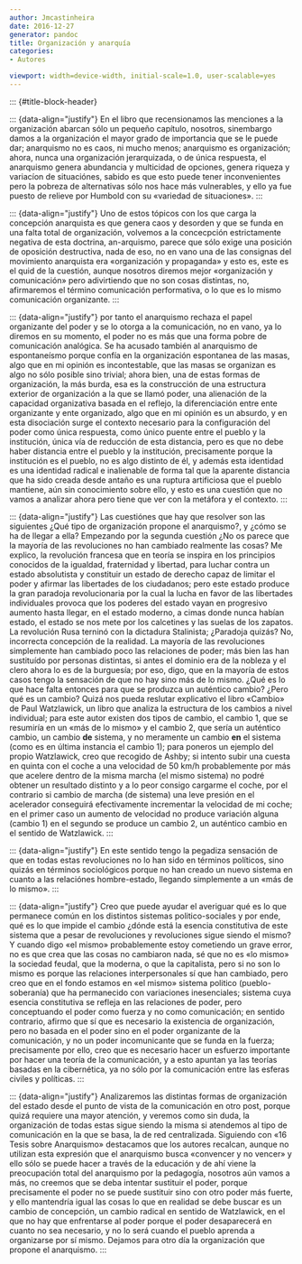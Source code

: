 ```yaml
---
author: Jmcastinheira
date: 2016-12-27
generator: pandoc
title: Organización y anarquía
categories:
- Autores

viewport: width=device-width, initial-scale=1.0, user-scalable=yes
---
```


::: {#title-block-header}

::: {data-align="justify"}
En el libro que recensionamos las menciones a la organización abarcan
sólo un pequeño capítulo, nosotros, sinembargo damos a la organización
el mayor grado de importancia que se le puede dar; anarquismo no es
caos, ni mucho menos; anarquismo es organización; ahora, nunca una
organización jerarquizada, o de única respuesta, el anarquismo genera
abundancia y multicidad de opciones, genera riqueza y variacíon de
situaciónes, sabido es que esto puede tener inconvenientes pero la
pobreza de alternativas sólo nos hace más vulnerables, y ello ya fue
puesto de relieve por Humbold con su «variedad de situaciones».
:::

::: {data-align="justify"}
Uno de estos tópicos con los que carga la concepción anarquista es que
genera caos y desorden y que se funda en una falta total de
organización, volvemos a la concecpción estrictamente negativa de esta
doctrina, an-arquismo, parece que sólo exige una posición de oposición
destructiva, nada de eso, no en vano una de las consignas del movimiento
anarquista era «organización y propaganda» y esto es, este es el quid de
la cuestión, aunque nosotros diremos mejor «organización y comunicación»
pero adivirtiendo que no son cosas distintas, no, afirmaremos el término
comunicación performativa, o lo que es lo mismo comunicación
organizante.
:::

::: {data-align="justify"}
por tanto el anarquismo rechaza el papel organizante del poder y se lo
otorga a la comunicación, no en vano, ya lo diremos en su momento, el
poder no es más que una forma pobre de comunicación analógica. Se ha
acusado también al anarquismo de espontaneísmo porque confía en la
organización espontanea de las masas, algo que en mi opinión es
incontestable, que las masas se organizan es algo no sólo posible sino
trivial; ahora bien, una de estas formas de organización, la más burda,
esa es la construcción de una estructura exterior de organización a la
que se llamó poder, una alienación de la capacidad organizativa basada
en el reflejo, la diferenciación entre ente organizante y ente
organizado, algo que en mi opinión es un absurdo, y en esta disociación
surge el contexto necesario para la configuración del poder como única
respuesta, como único puente entre el pueblo y la institución, única vía
de reducción de esta distancia, pero es que no debe haber distancia
entre el pueblo y la institución, precisamente porque la institución es
el pueblo, no es algo distinto de él, y además esta identidad es una
identidad radical e inalienable de forma tal que la aparente distancia
que ha sido creada desde antaño es una ruptura artificiosa que el pueblo
mantiene, aún sin conocimiento sobre ello, y esto es una cuestión que no
vamos a analizar ahora pero tiene que ver con la metáfora y el contexto.
:::

::: {data-align="justify"}
Las cuestiónes que hay que resolver son las siguientes ¿Qué tipo de
organización propone el anarquismo?, y ¿cómo se ha de llegar a ella?
Empezando por la segunda cuestión ¿No os parece que la mayoría de las
revoluciones no han cambiado realmente las cosas? Me explico, la
revolución francesa que en teoría se inspira en los principios conocidos
de la igualdad, fraternidad y libertad, para luchar contra un estado
absolutista y constituir un estado de derecho capaz de limitar el poder
y afirmar las libertades de los ciudadanos; pero este estado produce la
gran paradoja revolucionaria por la cual la lucha en favor de las
libertades individuales provoca que los poderes del estado vayan en
progresivo aumento hasta llegar, en el estado moderno, a cimas donde
nunca habían estado, el estado se nos mete por los calcetines y las
suelas de los zapatos. La revolución Rusa terninó con la dictadura
Stalinista; ¿Paradoja quizás? No, incorrecta concepción de la realidad.
La mayoría de las revoluciones simplemente han cambiado poco las
relaciones de poder; más bien las han sustituído por personas distintas,
si antes el dominio era de la nobleza y el clero ahora lo es de la
burguesía; por eso, digo, que en la mayoría de estos casos tengo la
sensación de que no hay sino más de lo mismo. ¿Qué es lo que hace falta
entonces para que se produzca un auténtico cambio? ¿Pero qué es un
cambio? Quizá nos pueda reslutar explicativo el libro «Cambio» de Paul
Watzlawick, un libro que analiza la estructura de los cambios a nivel
individual; para este autor existen dos tipos de cambio, el cambio 1,
que se resumiría en un «más de lo mismo» y el cambio 2, que sería un
auténtico cambio, un cambio **de** sistema, y no meramente un cambio
**en** el sistema (como es en última instancia el cambio 1); para
poneros un ejemplo del propio Watzlawick, creo que recogido de Ashby; si
intento subir una cuesta en quinta con el coche a una velocidad de 50
km/h probablemente por más que acelere dentro de la misma marcha (el
mismo sistema) no podré obtener un resultado distinto y a lo peor
consigo cargarme el coche, por el contrario si cambio de marcha (de
sistema) una leve presión en el acelerador conseguirá efectivamente
incrementar la velocidad de mi coche; en el primer caso un aumento de
velocidad no produce variación alguna (cambio 1) en el segundo se
produce un cambio 2, un auténtico cambio en el sentido de Watzlawick.
:::

::: {data-align="justify"}
En este sentido tengo la pegadiza sensación de que en todas estas
revoluciones no lo han sido en términos políticos, sino quizás en
términos sociológicos porque no han creado un nuevo sistema en cuanto a
las relaciónes hombre-estado, llegando simplemente a un «más de lo
mismo».
:::

::: {data-align="justify"}
Creo que puede ayudar el averiguar qué es lo que permanece común en los
distintos sistemas politico-sociales y por ende, qué es lo que impide el
cambio ¿dónde está la esencia constitutiva de este sistema que a pesar
de revoluciones y revoluciones sigue siendo el mismo? Y cuando digo «el
mismo» probablemente estoy cometiendo un grave error, no es que crea que
las cosas no cambiaron nada, sé que no es «lo mismo» la sociedad feudal,
que la moderna, o que la capitalista, pero si no son lo mismo es porque
las relaciones interpersonales sí que han cambiado, pero creo que en el
fondo estamos en «el mismo» sistema politico (pueblo-soberanía) que ha
permanecido con variaciones inesenciales; sistema cuya esencia
constitutiva se refleja en las relaciones de poder, pero conceptuando el
poder como fuerza y no como comunicación; en sentido contrario, afirmo
que sí que es necesario la existencia de organización, pero no basada en
el poder sino en el poder organizante de la comunicación, y no un poder
incomunicante que se funda en la fuerza; precisamente por ello, creo que
es necesario hacer un esfuerzo importante por hacer una teoría de la
comunicación, y a esto apuntan ya las teorías basadas en la cibernética,
ya no sólo por la comunicación entre las esferas civiles y políticas.
:::

::: {data-align="justify"}
Analizaremos las distintas formas de organización del estado desde el
punto de vista de la comunicación en otro post, porque quizá requiere
una mayor atención, y veremos como sin duda, la organización de todas
estas sigue siendo la misma si atendemos al tipo de comunicación en la
que se basa, la de red centralizada. Siguiendo con «16 Tesis sobre
Anarquismo» destacamos que los autores recalcan, aunque no utilizan esta
expresión que el anarquismo busca «convencer y no vencer» y ello sólo se
puede hacer a través de la educación y de ahí viene la preocupación
total del anarquismo por la pedagogía, nosotros aún vamos a más, no
creemos que se deba intentar sustituir el poder, porque precisamente el
poder no se puede sustituir sino con otro poder más fuerte, y ello
mantendría igual las cosas lo que en realidad se debe buscar es un
cambio de concepción, un cambio radical en sentido de Watzlawick, en el
que no hay que enfrentarse al poder porque el poder desaparecerá en
cuanto no sea necesario, y no lo será cuando el pueblo aprenda a
organizarse por sí mismo. Dejamos para otro día la organización que
propone el anarquismo.
:::
